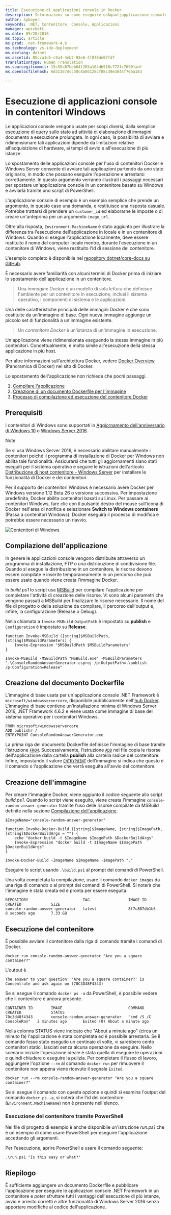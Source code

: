 ```yaml
---
title: Esecuzione di applicazioni console in Docker
description: Informazioni su come eseguire un&quot;applicazione console .NET Framework esistente in un contenitore Docker di Windows.
author: spboyer
keywords: .NET, Contenitore, Console, Applicazioni
manager: wpickett
ms.date: 09/28/2016
ms.topic: article
ms.prod: .net-framework-4.6
ms.technology: vs-ide-deployment
ms.devlang: dotnet
ms.assetid: 85cca1d5-c9a4-4eb2-93e6-4f878de07fd7
translationtype: Human Translation
ms.sourcegitcommit: 15c55a87beb64f265a164db918c7721c7690fadf
ms.openlocfilehash: 6d311674cc50c8a86128cf88c39e3044f70ba183

---
```


# <a name="running-console-applications-in-windows-containers"></a>Esecuzione di applicazioni console in contenitori Windows

Le applicazioni console vengono usate per scopi diversi, dalla semplice esecuzione di query sullo stato ad attività di elaborazione di immagini documento a esecuzione prolungata. In ogni caso, la possibilità di avviare e ridimensionare tali applicazioni dipende da limitazioni relative all'acquisizione di hardware, ai tempi di avvio e all'esecuzione di più istanze.

Lo spostamento delle applicazioni console per l'uso di contenitori Docker e Windows Server consente di avviare tali applicazioni partendo da uno stato originario, in modo che possano eseguire l'operazione e arrestarsi correttamente. In questo argomento verranno illustrati i passaggi necessari per spostare un'applicazione console in un contenitore basato su Windows e avviarla tramite uno script di PowerShell.

L'applicazione console di esempio è un esempio semplice che prende un argomento, in questo caso una domanda, e restituisce una risposta casuale. Potrebbe trattarsi di prendere un `customer_id` ed elaborarne le imposte o di creare un'anteprima per un argomento `image_url`.

Oltre alla risposta, `Environment.MachineName` è stato aggiunto per illustrare la differenza tra l'esecuzione dell'applicazione in locale e in un contenitore di Windows. Quando si esegue l'applicazione localmente, deve essere restituito il nome del computer locale mentre, durante l'esecuzione in un contenitore di Windows, viene restituito l'id di sessione del contenitore.

L'esempio completo è disponibile nel [repository dotnet/core-docs su GitHub](https://github.com/dotnet/docs/tree/master/samples/framework/docker/ConsoleRandomAnswerGenerator).

È necessario avere familiarità con alcuni termini di Docker prima di iniziare lo spostamento dell'applicazione in un contenitore.

> Una *immagine Docker* è un modello di sola lettura che definisce l'ambiente per un contenitore in esecuzione, inclusi il sistema operativo, i componenti di sistema e le applicazioni.

Una delle caratteristiche principali delle immagini Docker è che sono costituite da un'immagine di base. Ogni nuova immagine aggiunge un piccolo set di funzionalità a un'immagine esistente. 

> Un *contenitore Docker* è un'istanza di un'immagine in esecuzione. 

Un'applicazione viene ridimensionata eseguendo la stessa immagine in più contenitori.
Concettualmente, è molto simile all'esecuzione della stessa applicazione in più host.

Per altre informazioni sull'architettura Docker, vedere [Docker Overview](https://docs.docker.com/engine/understanding-docker/) (Panoramica di Docker) nel sito di Docker. 

Lo spostamento dell'applicazione non richiede che pochi passaggi.

1. [Compilare l'applicazione](#building-the-application)
1. [Creazione di un documento Dockerfile per l'immagine](#creating-the-dockerfile)
1. [Processo di compilazione ed esecuzione del contenitore Docker](#creating-the-image)

## <a name="prerequisites"></a>Prerequisiti
I contenitori di Windows sono supportati in [Aggiornamento dell'anniversario di Windows 10](https://www.microsoft.com/en-us/software-download/windows10/) o [Windows Server 2016](https://www.microsoft.com/en-us/cloud-platform/windows-server).

> [!NOTE]
>Se si usa Windows Server 2016, è necessario abilitare manualmente i contenitori poiché il programma di installazione di Docker per Windows non abilita tale funzionalità. Assicurarsi che tutti gli aggiornamenti siano stati eseguiti per il sistema operativo e seguire le istruzioni dell'articolo [Distribuzione di host contenitore - Windows Server](https://msdn.microsoft.com/en-us/virtualization/windowscontainers/deployment/deployment) per installare le funzionalità di Docker e dei contenitori.

Per il supporto dei contenitori Windows è necessario avere Docker per Windows versione 1.12 Beta 26 o versione successiva. Per impostazione predefinita, Docker abilita contenitori basati su Linux. Per passare ai contenitori Windows, fare clic con il pulsante destro del mouse sull'icona di Docker nell'area di notifica e selezionare **Switch to Windows containers** (Passa a contenitori Windows). Docker eseguirà il processo di modifica e potrebbe essere necessario un riavvio.

![Contenitori di Windows](./media/console/SwitchContainer.png)

## <a name="building-the-application"></a>Compilazione dell'applicazione
In genere le applicazioni console vengono distribuite attraverso un programma di installazione, FTP o una distribuzione di condivisione file. Quando si esegue la distribuzione in un contenitore, le risorse devono essere compilate e inserite temporaneamente in un percorso che può essere usato quando viene creata l'immagine Docker.

In *build.ps1* lo script usa [MSBuild](https://msdn.microsoft.com/en-us/library/dd393574.aspx) per compilare l'applicazione per completare l'attività di creazione delle risorse. Vi sono alcuni parametri che vengono passati a MSBuild per finalizzare le risorse necessarie. Il nome del file di progetto o della soluzione da compilare, il percorso dell'output e, infine, la configurazione (Release o Debug).

Nella chiamata a `Invoke-MSBuild` `OutputPath` è impostato su **publish** e `Configuration` è impostato su **Release**. 

```
function Invoke-MSBuild ([string]$MSBuildPath, [string]$MSBuildParameters) {
    Invoke-Expression "$MSBuildPath $MSBuildParameters"
}

Invoke-MSBuild -MSBuildPath "MSBuild.exe" -MSBuildParameters ".\ConsoleRandomAnswerGenerator.csproj /p:OutputPath=.\publish /p:Configuration=Release"
```

## <a name="creating-the-dockerfile"></a>Creazione del documento Dockerfile
L'immagine di base usata per un'applicazione console .NET Framework è `microsoft/windowsservercore`, disponibile pubblicamente nell'[hub Docker](https://hub.docker.com/r/microsoft/windowsservercore/). L'immagine di base contiene un'installazione minima di Windows Server 2016, .NET Framework 4.6.2 e viene usata come immagine di base del sistema operativo per i contenitori Windows.

```
FROM microsoft/windowsservercore
ADD publish/ /
ENTRYPOINT ConsoleRandomAnswerGenerator.exe
```
La prima riga del documento Dockerfile definisce l'immagine di base tramite l'istruzione [`FROM`](https://docs.docker.com/engine/reference/builder/#/from). Successivamente, l'istruzione [`ADD`](https://docs.docker.com/engine/reference/builder/#/add) nel file copia le risorse dell'applicazione dalla cartella **publish** alla cartella radice del contenitore. Infine, impostando il valore [`ENTRYPOINT`](https://docs.docker.com/engine/reference/builder/#/entrypoint) dell'immagine si indica che questo è il comando o l'applicazione che verrà eseguita all'avvio del contenitore. 

## <a name="creating-the-image"></a>Creazione dell'immagine
Per creare l'immagine Docker, viene aggiunto il codice seguente allo script *build.ps1*. Quando lo script viene eseguito, viene creata l'immagine `console-random-answer-generator` tramite l'uso delle risorse compilate da MSBuild definite nella sezione [Compilazione dell'applicazione](#building-the-application).

```
$ImageName="console-random-answer-generator"

function Invoke-Docker-Build ([string]$ImageName, [string]$ImagePath, [string]$DockerBuildArgs = "") {
    echo "docker build -t $ImageName $ImagePath $DockerBuildArgs"
    Invoke-Expression "docker build -t $ImageName $ImagePath $DockerBuildArgs"
}

Invoke-Docker-Build -ImageName $ImageName -ImagePath "."
```

Eseguire lo script usando `.\build.ps1` al prompt dei comandi di PowerShell.

Una volta completata la compilazione, usare il comando `docker images` da una riga di comando o al prompt dei comandi di PowerShell. Si noterà che l'immagine è stata creata ed è pronta per essere eseguita.

```
REPOSITORY                        TAG                 IMAGE ID            CREATED             SIZE
console-random-answer-generator   latest              8f7c807db1b5        8 seconds ago       7.33 GB
```

## <a name="running-the-container"></a>Esecuzione del contenitore
È possibile avviare il contenitore dalla riga di comando tramite i comandi di Docker.

```
docker run console-random-answer-generator "Are you a square container?"
```

L'output è

```
The answer to your question: 'Are you a square container?' is Concentrate and ask again on (70C3D48F4343)
```

Se si esegue il comando `docker ps -a` da PowerShell, è possibile vedere che il contenitore è ancora presente.

```
CONTAINER ID        IMAGE                             COMMAND                  CREATED             STATUS                          
70c3d48f4343        console-random-answer-generator   "cmd /S /C ConsoleRan"   2 minutes ago       Exited (0) About a minute ago      
```

Nella colonna STATUS viene indicato che "About a minute ago" (circa un minuto fa) l'applicazione è stata completata ed è possibile arrestarla. Se il comando fosse stato eseguito un centinaio di volte, vi sarebbero cento contenitori statici, lasciati senza alcuna operazione da eseguire. Nello scenario iniziale l'operazione ideale è stata quella di eseguire le operazioni e quindi chiudere o eseguire la pulizia. Per completare il flusso di lavoro, aggiungere l'opzione `--rm` al comando `docker run` per rimuovere il contenitore non appena viene ricevuto il segnale `Exited`.

```
docker run --rm console-random-answer-generator "Are you a square container?"
```

Se si esegue il comando con questa opzione e quindi si esamina l'output del comando `docker ps -a`, si noterà che l'id del contenitore (`Environment.MachineName`) non è presente nell'elenco.

### <a name="running-the-container-using-powershell"></a>Esecuzione del contenitore tramite PowerShell
Nei file di progetto di esempio è anche disponibile un'istruzione *run.ps1* che è un esempio di come usare PowerShell per eseguire l'applicazione accettando gli argomenti.

Per l'esecuzione, aprire PowerShell e usare il comando seguente:

```
.\run.ps1 "Is this easy or what?"
```

## <a name="summary"></a>Riepilogo
È sufficiente aggiungere un documento Dockerfile e pubblicare l'applicazione per eseguire le applicazioni console .NET Framework in un contenitore e poter sfruttare tutti i vantaggi dell'esecuzione di più istanze, avvio e arresto corretti e altre funzionalità di Windows Server 2016 senza apportare modifiche al codice dell'applicazione.



<!--HONumber=Nov16_HO3-->


